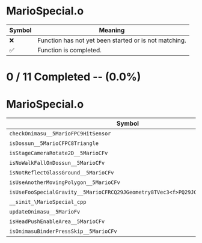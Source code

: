 # MarioSpecial.o
| Symbol | Meaning 
| ------------- | ------------- 
| :x: | Function has not yet been started or is not matching. 
| :white_check_mark: | Function is completed. 


# 0 / 11 Completed -- (0.0%)
# MarioSpecial.o
| Symbol | Decompiled? |
| ------------- | ------------- |
| `checkOnimasu__5MarioFPC9HitSensor` | :x: |
| `isDossun__5MarioCFPC8Triangle` | :x: |
| `isStageCameraRotate2D__5MarioCFv` | :x: |
| `isNoWalkFallOnDossun__5MarioCFv` | :x: |
| `isNotReflectGlassGround__5MarioCFv` | :x: |
| `isUseAnotherMovingPolygon__5MarioCFv` | :x: |
| `isUseFooSpecialGravity__5MarioCFRCQ29JGeometry8TVec3<f>PQ29JGeometry8TVec3<f>` | :x: |
| `__sinit_\MarioSpecial_cpp` | :x: |
| `updateOnimasu__5MarioFv` | :x: |
| `isHeadPushEnableArea__5MarioCFv` | :x: |
| `isOnimasuBinderPressSkip__5MarioCFv` | :x: |
